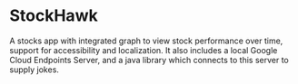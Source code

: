 # StockHawk
A stocks app with integrated graph to view stock performance over time, support for accessibility and localization. It also includes a local Google Cloud Endpoints Server, and a java library which connects to this server to supply jokes.


